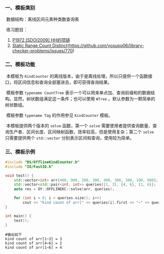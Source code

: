 ### 一、模板类别

​	数据结构：离线区间元素种类数查询表

​	练习题目：

1. [P1972 [SDOI2009] HH的项链](https://www.luogu.com.cn/problem/P1972)
2. [Static Range Count Distinct](https://judge.yosupo.jp/problem/static_range_count_distinct)(https://github.com/yosupo06/library-checker-problems/issues/770)

### 二、模板功能

​		本模板为 `KindCounter` 的离线版本，由于是离线处理，所以只提供一个函数接口，将区间信息和查询全部塞进去，即可获得查询结果。

​		模板参数 `typename CountTree` 表示一个可以用来单点加、查询前缀和的数据结构。显然，树状数组满足这一条件；也可以使用 `WTree` 。默认参数为一颗简单的树状数组。

​		模板参数 `typename Tag` 的作用参见 `KindCounter` 模板。

​		本模板提供两个版本的 `solve` 函数，第一个 `solve` 需要使用者提供查询数量、查询生产者、区间长度、区间映射函数，效率较高，但是使用复杂；第二个 `solve` 只需要提供两个 `std::vector` 分别表示区间和查询，使用较为简单。

### 三、模板示例

```c++
#include "DS/OfflineKindCounter.h"
#include "IO/FastIO.h"

void test() {
    std::vector<int> arr{400, 900, 200, 300, 400, 300, 300, 100, 900};
    std::vector<std::pair<int, int>> queries{{1, 3}, {4, 6}, {1, 6}};
    auto res = OY::OFFLINEKC::solve(arr, queries);

    for (int i = 0; i < queries.size(); i++)
        cout << "kind count of arr[" << queries[i].first << "~" << queries[i].second << "] = " << res[i] << endl;
}

int main() {
    test();
}
```

```
#输出如下
kind count of arr[1~3] = 3
kind count of arr[4~6] = 2
kind count of arr[1~6] = 4

```


